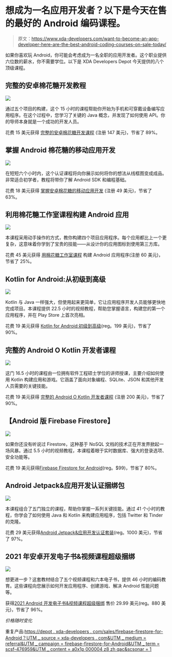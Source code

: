 # 想成为一名应用开发者？以下是今天在售的最好的 Android 编码课程。

> 原文：<https://www.xda-developers.com/want-to-become-an-app-developer-here-are-the-best-android-coding-courses-on-sale-today/>

如果你喜欢玩 Android，你可能会考虑成为一名全职的应用开发者。这个职业提供六位数的薪水，你不需要学位。以下是 XDA Developers Depot 今天提供的八个顶级课程。

## **完整的安卓棉花糖开发教程**

**![](img/0b601fa995af77caa5ca45a5bd459b35.png)**

通过五个项目的构建，这个 15 小时的课程帮助你开始为手机和可穿戴设备编写应用程序。在这个过程中，您学习了关键的 Java 概念，并发现了如何使用 API。你的导师本身就是一个成功的开发人员。

花费 15 美元获得 [完整的安卓棉花糖开发课程](https://depot.xda-developers.com/sales/the-complete-android-marshmallow-development-course?utm_source=xda-developers.com&utm_medium=referral&utm_campaign=the-complete-android-marshmallow-development-course&utm_term=scsf-476970&utm_content=a0x1P000004Z8zhQAC&scsonar=1) (注册 147 美元)，节省了 89%。

## **掌握 Android 棉花糖的移动应用开发**

**![](img/ed628a6bf8da61967a87e546bb927b7f.png)**

在短短六个小时内，这个认证课程将向你展示如何将你的想法从线框图变成成品。非常适合初学者，教程将带你了解 Android SDK 和编程基础。

花费 18 美元获得 [掌握安卓棉花糖的移动应用开发](https://depot.xda-developers.com/sales/mastering-mobile-app-development-for-android-marshmallow?utm_source=xda-developers.com&utm_medium=referral&utm_campaign=mastering-mobile-app-development-for-android-marshmallow&utm_term=scsf-476972&utm_content=a0x1P000004Z8zhQAC&scsonar=1) (注册 49 美元)，节省了 63%。

## **利用棉花糖工作室课程构建 Android 应用**

**![](img/20e5619c733ce4c70198f7a1e68bc30d.png)**

本课程采用动手操作的方式，教你构建四个项目应用程序。每个应用都比上一个更复杂，这意味着你学到了宝贵的技能——从设计你的应用图标到使用第三方库。

花费 45 美元获得 [用棉花糖工作室课程](https://depot.xda-developers.com/sales/build-android-apps-with-the-marshmallow-studio-course?utm_source=xda-developers.com&utm_medium=referral&utm_campaign=build-android-apps-with-the-marshmallow-studio-course&utm_term=scsf-476973&utm_content=a0x1P000004Z8zhQAC&scsonar=1) 构建 Android 应用程序(注册 60 美元)，节省了 25%。

## **Kotlin for Android:从初级到高级**

**![](img/13beb9b20346809f50ca7e2354eb6cc1.png)**

Kotlin 与 Java 一样强大，但使用起来更简单，它让应用程序开发人员能够更快地完成项目。本课程提供 22.5 小时的视频教程，帮助您掌握语言，构建您的第一个应用程序，并在 Play Store 上首次亮相。

花费 19 美元获得 [Kotlin for Android:初级到高级](https://depot.xda-developers.com/sales/kotlin-for-android-beginner-to-advanced-2?utm_source=xda-developers.com&utm_medium=referral&utm_campaign=kotlin-for-android-beginner-to-advanced-2&utm_term=scsf-476968&utm_content=a0x1P000004Z8zhQAC&scsonar=1)(reg。199 美元)，节省了 90%。

## **完整的 Android O Kotlin 开发者课程**

**![](img/0e8f958770ab112e6be8f09f7fb3cf2c.png)**

这门 16.5 小时的课程由一位拥有软件工程硕士学位的讲师授课，主要介绍如何使用 Kotlin 构建应用和游戏。它涵盖了面向对象编程、SQLite、JSON 和其他开发人员需要的关键技能。

花费 19 美元获得 [完整的 Android O Kotlin 开发者课程](https://depot.xda-developers.com/sales/the-complete-android-o-kotlin-developer-course?utm_source=xda-developers.com&utm_medium=referral&utm_campaign=the-complete-android-o-kotlin-developer-course&utm_term=scsf-476976&utm_content=a0x1P000004Z8zhQAC&scsonar=1) (注册 200 美元)，节省了 90%。

## 【Android 版 Firebase Firestore】

**![](img/4ccb009f7037d73d7caf185505f294d6.png)**

如果你还没有听说过 Firestore，这种基于 NoSQL 文档的技术正在开发界掀起一场风暴。通过 5.5 小时的视频教程，本课程着眼于实时数据库、强大的登录选项、安全功能等。

花费 19 美元获得[Firebase Firestore for Android](https://depot.xda-developers.com/sales/firebase-firestore-for-android?utm_source=xda-developers.com&utm_medium=referral&utm_campaign=firebase-firestore-for-android&utm_term=scsf-476959&utm_content=a0x1P000004Z8zhQAC&scsonar=1)(reg。$99)，节省了 80%。

## **Android Jetpack&应用开发认证捆绑包**

**![](img/29f2b14bb99c9c007af7ab73466fcb3f.png)**

本课程组合了五门独立的课程，帮助你掌握一系列关键技能。通过 41 个小时的教程，你学会了如何使用 Java 和 Kotlin 来构建应用程序，包括 Twitter 和 Tinder 的克隆。

花费 29 美元获得[Android Jetpack&应用开发认证套装](https://depot.xda-developers.com/sales/the-android-jetpack-app-development-certification-bundle?utm_source=xda-developers.com&utm_medium=referral&utm_campaign=the-android-jetpack-app-development-certification-bundle&utm_term=scsf-476966&utm_content=a0x1P000004Z8zhQAC&scsonar=1)(reg。1000 美元)，节省了 97%。

## **2021 年安卓开发电子书&视频课程超级捆绑**

**![](img/97fc27ed16b8f37b545132e38ed2ccb0.png)**

想更进一步？这套教材结合了五个视频课程和六本电子书，提供 46 小时的编码教育。这些课程向您展示如何开发应用程序、创建游戏、解决 Android 性能问题等。

获得[2021 Android 开发电子书&视频课程超级捆绑](https://depot.xda-developers.com/sales/the-2021-android-development-ebook-video-course-bundle?utm_source=xda-developers.com&utm_medium=referral&utm_campaign=the-2021-android-development-ebook-video-course-bundle&utm_term=scsf-476978&utm_content=a0x1P000004Z8zhQAC&scsonar=1) 售价 29.99 美元(reg。880 美元)，节省了 96%。

*价格随时变化*

重复产品:[https://depot . xda-developers . com/sales/firebase-firestore-for-Android？UTM _ source = xda-developers . com&UTM _ medium = referral&UTM _ campaign = firebase-firestore-for-Android&UTM _ term = scsf-476959&UTM _ content = a0x1p 000004 z8 zh qac&scsonar = 1](https://depot.xda-developers.com/sales/firebase-firestore-for-android?utm_source=xda-developers.com&utm_medium=referral&utm_campaign=firebase-firestore-for-android&utm_term=scsf-476959&utm_content=a0x1P000004Z8zhQAC&scsonar=1)